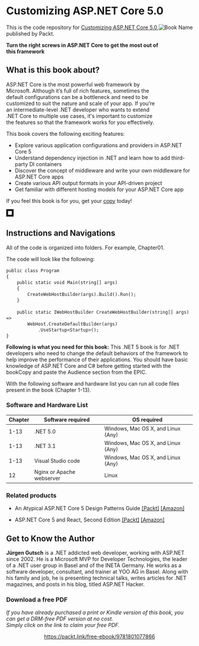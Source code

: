 


# Customizing ASP.NET Core 5.0

<a href="https://www.packtpub.com/product/customizing-asp-net-core-5-0/9781801077866"><img src="https://static.packt-cdn.com/products/9781801077866/cover/smaller" alt="Book Name" height="256px" align="right"></a>

This is the code repository for [Customizing ASP.NET Core 5.0](https://www.packtpub.com/product/customizing-asp-net-core-5-0/9781801077866), published by Packt.

**Turn the right screws in ASP.NET Core to get the most out of this framework**

## What is this book about?
ASP.NET Core is the most powerful web framework by Microsoft. Although it’s full of rich features, sometimes the default configurations can be a bottleneck and need to be customized to suit the nature and scale of your app. If you’re an intermediate-level .NET developer who wants to extend .NET Core to multiple use cases, it's important to customize the features so that the framework works for you effectively.

This book covers the following exciting features: 
* Explore various application configurations and providers in ASP.NET Core 5
* Understand dependency injection in .NET and learn how to add third-party DI containers
* Discover the concept of middleware and write your own middleware for ASP.NET Core apps
* Create various API output formats in your API-driven project
* Get familiar with different hosting models for your ASP.NET Core app

If you feel this book is for you, get your [copy](https://www.amazon.com/dp/180107786X) today!

<a href="https://www.packtpub.com/?utm_source=github&utm_medium=banner&utm_campaign=GitHubBanner"><img src="https://raw.githubusercontent.com/PacktPublishing/GitHub/master/GitHub.png" alt="https://www.packtpub.com/" border="5" /></a>

## Instructions and Navigations
All of the code is organized into folders. For example, Chapter01.

The code will look like the following:
```
public class Program
{
    public static void Main(string[] args)
    {
        CreateWebHostBuilder(args).Build().Run();
    }

    public static IWebHostBuilder CreateWebHostBuilder(string[] args) =>
        WebHost.CreateDefaultBuilder(args)
            .UseStartup<Startup>();
}

```

**Following is what you need for this book:**
This .NET 5 book is for .NET developers who need to change the default behaviors of the framework to help improve the performance of their applications. You should have basic knowledge of ASP.NET Core and C# before getting started with the bookCopy and paste the Audience section from the EPIC.

With the following software and hardware list you can run all code files present in the book (Chapter 1-13).

### Software and Hardware List

| Chapter  | Software required                   | OS required                        |
| -------- | ------------------------------------| -----------------------------------|
| 1-13     | .NET 5.0                            | Windows, Mac OS X, and Linux (Any) |
| 1-13     | .NET 3.1                            | Windows, Mac OS X, and Linux (Any) |
| 1-13     | Visual Studio code                  | Windows, Mac OS X, and Linux (Any) |
| 12       | Nginx or Apache webserver           | Linux                              |


### Related products <Other books you may enjoy>
* An Atypical ASP.NET Core 5 Design Patterns Guide [[Packt]](https://www.packtpub.com/product/an-atypical-asp-net-core-5-design-patterns-guide/9781789346091) [[Amazon]](https://www.amazon.com/dp/1789346096)

* ASP.NET Core 5 and React, Second Edition [[Packt]](https://www.packtpub.com/product/asp-net-core-5-and-react-second-edition/9781800206168) [[Amazon]](https://www.amazon.com/dp/180020616X)

## Get to Know the Author
**Jürgen Gutsch**
 is a .NET addicted web developer, working with ASP.NET since 2002. He is a Microsoft MVP for Developer Technologies, the leader of a .NET user group in Basel and of the INETA Germany. He works as a software developer, consultant, and trainer at YOO AG in Basel. Along with his family and job, he is presenting technical talks, writes articles for .NET magazines, and posts in his blog, titled ASP.NET Hacker.


### Download a free PDF

 <i>If you have already purchased a print or Kindle version of this book, you can get a DRM-free PDF version at no cost.<br>Simply click on the link to claim your free PDF.</i>
<p align="center"> <a href="https://packt.link/free-ebook/9781801077866">https://packt.link/free-ebook/9781801077866 </a> </p>